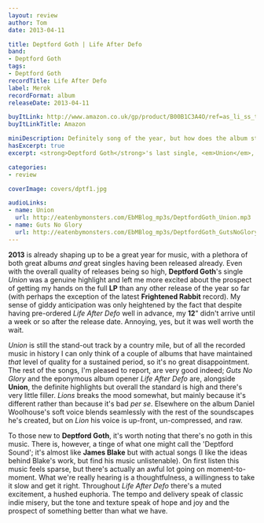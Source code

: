 ```yaml
---
layout: review
author: Tom
date: 2013-04-11

title: Deptford Goth | Life After Defo
band:
- Deptford Goth
tags:
- Deptford Goth
recordTitle: Life After Defo
label: Merok
recordFormat: album
releaseDate: 2013-04-11

buyItLink: http://www.amazon.co.uk/gp/product/B00B1C3A4O/ref=as_li_ss_tl?ie=UTF8&camp=1634&creative=19450&creativeASIN=B00B1C3A4O&linkCode=as2&tag=eatebymons-21
buyItLinkTitle: Amazon

miniDescription: Definitely song of the year, but how does the album stack up?
hasExcerpt: true
excerpt: <strong>Deptford Goth</strong>'s last single, <em>Union</em>, is one of the best tracks released in ages. On <em>Life After Defo</em> it's still a stand-out, but the album's no duffer either.

categories:
- review

coverImage: covers/dptf1.jpg

audioLinks:
- name: Union
  url: http://eatenbymonsters.com/EbMBlog_mp3s/DeptfordGoth_Union.mp3
- name: Guts No Glory
  url: http://eatenbymonsters.com/EbMBlog_mp3s/DeptfordGoth_GutsNoGlory.mp3
---
```


**2013** is already shaping up to be a great year for music, with a plethora of both great albums _and_ great singles having been released already. Even with the overall quality of releases being so high, **Deptford Goth**'s single *Union* was a genuine highlight and left me more excited about the prospect of getting my hands on the full **LP** than any other release of the year so far (with perhaps the exception of the latest **Frightened Rabbit** record). My sense of giddy anticipation was only heightened by the fact that despite having pre-ordered *Life After Defo* well in advance, my **12**" didn't arrive until a week or so after the release date. Annoying, yes, but it was well worth the wait.

*Union* is still the stand-out track by a country mile, but of all the recorded music in history I can only think of a couple of albums that have maintained _that_ level of quality for a sustained period, so it's no great disappointment. The rest of the songs, I'm pleased to report, are very good indeed; *Guts No Glory* and the eponymous album opener *Life After Defo* are, alongside **Union**, the definite highlights but overall the standard is high and there's very little filler. *Lions* breaks the mood somewhat, but mainly because it's different rather than because it's bad _per se_. Elsewhere on the album Daniel Woolhouse's soft voice blends seamlessly with the rest of the soundscapes he's created, but on *Lion* his voice is up-front, un-compressed, and raw.

To those new to **Deptford Goth**, it's worth noting that there's no goth in this music. There is, however, a tinge of what one might call the 'Deptford Sound'; it's almost like **James Blake** but with actual songs (I like the ideas behind Blake's work, but find his music unlistenable). On first listen this music feels sparse, but there's actually an awful lot going on moment-to-moment. What we're really hearing is a thoughtfulness, a willingness to take it slow and get it right. Throughout *Life After Defo* there's a muted excitement, a hushed euphoria. The tempo and delivery speak of classic indie misery, but the tone and texture speak of hope and joy and the prospect of something better than what we have.